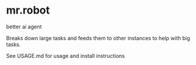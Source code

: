 # mr.robot
better ai agent

Breaks down large tasks and feeds them to other instances to help with big tasks.

See USAGE.md for usage and install instructions
